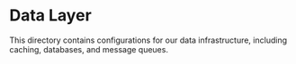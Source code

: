 # Data Layer
This directory contains configurations for our data infrastructure, including caching, databases, and message queues.
